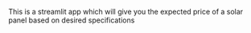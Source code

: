 This is a streamlit app which will give you the expected price of a solar panel based on desired specifications
